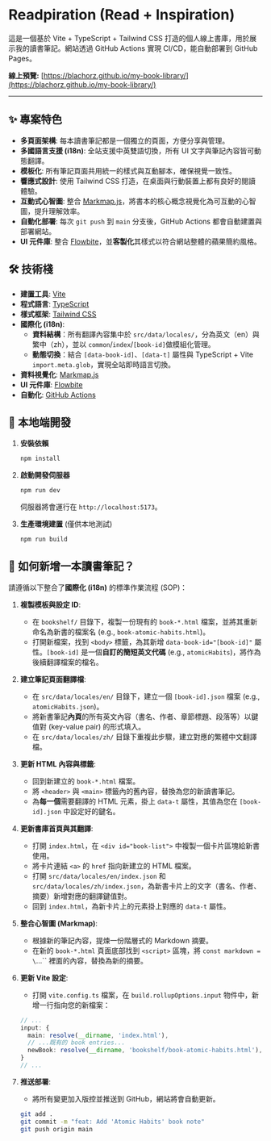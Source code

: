 # Readpiration (Read + Inspiration)

這是一個基於 Vite + TypeScript + Tailwind CSS 打造的個人線上書庫，用於展示我的讀書筆記。網站透過 GitHub Actions 實現 CI/CD，能自動部署到 GitHub Pages。

**線上預覽:** [https://blachorz.github.io/my-book-library/](https://blachorz.github.io/my-book-library/)

---

## ✨ 專案特色

*   **多頁面架構**: 每本讀書筆記都是一個獨立的頁面，方便分享與管理。
*   **多國語言支援 (i18n)**: 全站支援中英雙語切換，所有 UI 文字與筆記內容皆可動態翻譯。
*   **模板化**: 所有筆記頁面共用統一的樣式與互動腳本，確保視覺一致性。
*   **響應式設計**: 使用 Tailwind CSS 打造，在桌面與行動裝置上都有良好的閱讀體驗。
*   **互動式心智圖**: 整合 [Markmap.js](https://markmap.js.org/)，將書本的核心概念視覺化為可互動的心智圖，提升理解效率。
*   **自動化部署**: 每次 `git push` 到 `main` 分支後，GitHub Actions 都會自動建置與部署網站。
*   **UI 元件庫**: 整合 [Flowbite](https://flowbite.com/)，並**客製化**其樣式以符合網站整體的蘋果簡約風格。

## 🛠️ 技術棧

*   **建置工具**: [Vite](https://vitejs.dev/)
*   **程式語言**: [TypeScript](https://www.typescriptlang.org/)
*   **樣式框架**: [Tailwind CSS](https://tailwindcss.com/)
*   **國際化 (i18n)**:  
    *   **資料結構**：所有翻譯內容集中於 `src/data/locales/`，分為英文（en）與繁中（zh），並以 `common`/`index`/`[book-id]`做模組化管理。
    *   **動態切換**：結合 `[data-book-id]`、`[data-t]` 屬性與 TypeScript + Vite `import.meta.glob`，實現全站即時語言切換。
*   **資料視覺化**: [Markmap.js](https://markmap.js.org/)
*   **UI 元件庫**: [Flowbite](https://flowbite.com/)
*   **自動化**: [GitHub Actions](https://github.com/features/actions)

## 🚀 本地端開發

1.  **安裝依賴**
    ```bash
    npm install
    ```

2.  **啟動開發伺服器**
    ```bash
    npm run dev
    ```
    伺服器將會運行在 `http://localhost:5173`。

3.  **生產環境建置** (僅供本地測試)
    ```bash
    npm run build
    ```

## 📖 如何新增一本讀書筆記？

請遵循以下整合了**國際化 (i18n)** 的標準作業流程 (SOP)：

1.  **複製模板與設定 ID**:
    *   在 `bookshelf/` 目錄下，複製一份現有的 `book-*.html` 檔案，並將其重新命名為新書的檔案名 (e.g., `book-atomic-habits.html`)。
    *   打開新檔案，找到 `<body>` 標籤，為其新增 `data-book-id="[book-id]"` 屬性。`[book-id]` 是一個**自訂的簡短英文代碼** (e.g., `atomicHabits`)，將作為後續翻譯檔案的檔名。

2.  **建立筆記頁面翻譯檔**:
    *   在 `src/data/locales/en/` 目錄下，建立一個 `[book-id].json` 檔案 (e.g., `atomicHabits.json`)。
    *   將新書筆記**內頁**的所有英文內容（書名、作者、章節標題、段落等）以鍵值對 (key-value pair) 的形式填入。
    *   在 `src/data/locales/zh/` 目錄下重複此步驟，建立對應的繁體中文翻譯檔。

3.  **更新 HTML 內容與標籤**:
    *   回到新建立的 `book-*.html` 檔案。
    *   將 `<header>` 與 `<main>` 標籤內的舊內容，替換為您的新讀書筆記。
    *   為**每一個**需要翻譯的 HTML 元素，掛上 `data-t` 屬性，其值為您在 `[book-id].json` 中設定好的鍵名。

4.  **更新書庫首頁與其翻譯**:
    *   打開 `index.html`，在 `<div id="book-list">` 中複製一個卡片區塊給新書使用。
    *   將卡片連結 `<a>` 的 `href` 指向新建立的 HTML 檔案。
    *   打開 `src/data/locales/en/index.json` 和 `src/data/locales/zh/index.json`，為新書卡片上的文字（書名、作者、摘要）新增對應的翻譯鍵值對。
    *   回到 `index.html`，為新卡片上的元素掛上對應的 `data-t` 屬性。

5.  **整合心智圖 (Markmap)**:
    *   根據新的筆記內容，提煉一份階層式的 Markdown 摘要。
    *   在新的 `book-*.html` 頁面底部找到 `<script>` 區塊，將 `const markdown = \`...\`` 裡面的內容，替換為新的摘要。

6.  **更新 Vite 設定**:
    *   打開 `vite.config.ts` 檔案，在 `build.rollupOptions.input` 物件中，新增一行指向您的新檔案：
    ```ts
    // ...
    input: {
      main: resolve(__dirname, 'index.html'),
      // ...既有的 book entries...
      newBook: resolve(__dirname, 'bookshelf/book-atomic-habits.html'), // <-- 新增這一行
    }
    // ...
    ```

7.  **推送部署**:
    *   將所有變更加入版控並推送到 GitHub，網站將會自動更新。
    ```bash
    git add .
    git commit -m "feat: Add 'Atomic Habits' book note"
    git push origin main
    ```
